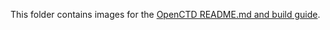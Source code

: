 This folder contains images for the [OpenCTD README.md and build guide](https://github.com/OceanographyforEveryone/OpenCTD/blob/master/README.md). 
